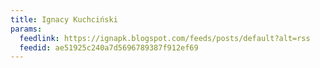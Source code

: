 ```yaml
---
title: Ignacy Kuchciński
params:
  feedlink: https://ignapk.blogspot.com/feeds/posts/default?alt=rss
  feedid: ae51925c240a7d5696789387f912ef69
---
```


